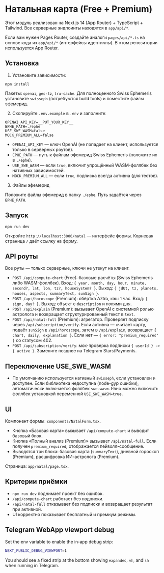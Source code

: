 # Натальная карта (Free + Premium)

Этот модуль реализован на Next.js 14 (App Router) + TypeScript + Tailwind. Все серверные эндпоинты находятся в `app/api/*`.

Если вам нужен Pages Router, создайте аналоги `pages/api/*.ts` на основе кода из `app/api/*` (интерфейсы идентичны). В этом репозитории используется App Router.

## Установка

1) Установите зависимости:

```
npm install
```

Пакеты: `openai`, `geo-tz`, `lru-cache`. Для полноценного Swiss Ephemeris установите `swisseph` (потребуются build tools) и поместите файлы эфемерид.

2) Скопируйте `.env.example` в `.env` и заполните:

```
OPENAI_API_KEY=__PUT_YOUR_KEY__
EPHE_PATH=./ephe
USE_SWE_WASM=false
MOCK_PREMIUM_ALL=false
```

- `OPENAI_API_KEY` — ключ OpenAI (не попадает на клиент, используется только в серверных роутов).
- `EPHE_PATH` — путь к файлам эфемерид Swiss Ephemeris (положите их в `./ephe`).
- `USE_SWE_WASM` — если `true`, включит упрощённый WASM-фоллбек без нативных зависимостей.
- `MOCK_PREMIUM_ALL` — если `true`, подписка всегда активна (для тестов).

3) Файлы эфемерид

Положите файлы эфемерид в папку `./ephe`. Путь задаётся через `EPHE_PATH`.

## Запуск

```
npm run dev
```

Откройте `http://localhost:3000/natal` — интерфейс формы. Корневая страница `/` даёт ссылку на форму.

## API роуты

Все руты — только серверные, ключи не утекут на клиент.

- `POST /api/compute-chart` (Free): базовые расчёты (Swiss Ephemeris либо WASM-фоллбек). Вход: `{ year, month, day, hour, minute, second?, lat, lon, tz?, houseSystem? }`. Выход: `{ jdUt, tz, planets, houses, aspects, summaryText, sunSign }`.
- `POST /api/horoscope` (Premium): обёртка Aztro, кэш 1 час. Вход: `{ sign, day? }`. Выход: объект с `description` и полями дня.
- `POST /api/explain` (Premium): вызывает OpenAI с системной ролью астролога и возвращает структурированный текст в `text`.
- `POST /api/natal-full` (Premium): агрегатор. Проверяет подписку через `/api/subscription/verify`. Если активна — считает карту, подаёт `sunSign` в `/api/horoscope`, затем в `/api/explain`, возвращает `{ chart, daily, explanation }`. Если нет — `{ error: "premium_required" }` со статусом 402.
- `POST /api/subscription/verify`: мок-проверка подписки `{ userId } -> { active }`. Замените позднее на Telegram Stars/Payments.

## Переключение USE_SWE_WASM

- По умолчанию используется нативный `swisseph`, если установлен и доступен. Если библиотека недоступна (node-gyp ошибки), автоматически включается фоллбек `swe-wasm`. Явно можно включить фоллбек установкой переменной `USE_SWE_WASM=true`.

## UI

Компонент формы: `components/NatalForm.tsx`.
- Кнопка «Базовая карта» вызывает `/api/compute-chart` и выводит базовый блок.
- Кнопка «Полный анализ (Premium)» вызывает `/api/natal-full`. Если получен `premium_required`, отображается пейволл-сообщение.
- Выводятся три блока: базовая карта (`summaryText`), дневной гороскоп (Premium), расшифровка ИИ-астролога (Premium).

Страница: `app/natal/page.tsx`.

## Критерии приёмки

- `npm run dev` поднимает проект без ошибок.
- `/api/compute-chart` работает без подписки.
- `/api/natal-full` отказывает без подписки и возвращает результат при активной.
- UI корректно показывает бесплатный и премиум режимы.

## Telegram WebApp viewport debug

Set the env variable to enable the in-app debug strip:

```bash
NEXT_PUBLIC_DEBUG_VIEWPORT=1
```

You should see a fixed strip at the bottom showing `expanded`, `vh`, and `sh` when running in Telegram.